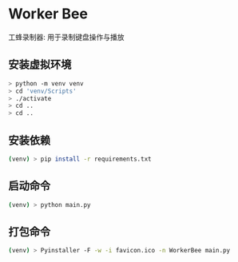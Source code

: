 # Worker Bee

工蜂录制器: 用于录制键盘操作与播放

## 安装虚拟环境

```sh
> python -m venv venv
> cd 'venv/Scripts'
> ./activate
> cd ..
> cd ..
```

## 安装依赖

```sh
(venv) > pip install -r requirements.txt
```

## 启动命令

```sh
(venv) > python main.py
```

## 打包命令

```sh
(venv) > Pyinstaller -F -w -i favicon.ico -n WorkerBee main.py
```
